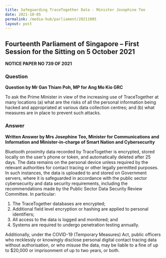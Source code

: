 ```yaml
---
title: Safeguarding TraceTogether Data - Minister Josephine Teo
date: 2021-10-05
permalink: /media-hub/parliament/20211005
layout: post
---
```


## Fourteenth Parliament of Singapore – First Session for the Sitting on 5 October 2021

**NOTICE PAPER NO 739 OF 2021**

### Question

**Question by Mr Gan Thiam Poh, MP for Ang Mo Kio GRC**

To ask the Prime Minister in view of the increasing use of TraceTogether at many locations (a) what are the risks of all the personal information being hacked and appropriated at various data collection centres; and (b) what measures are in place to prevent such attacks.

### Answer


**Written Answer by Mrs Josephine Teo, Minister for Communications and Information and Minister-in-charge of Smart Nation and Cybersecurity**

Bluetooth proximity data recorded by TraceTogether is encrypted, stored locally on the user’s phone or token, and automatically deleted after 25 days. The data remains on the personal device unless required by the relevant authorities for contact tracing or other legally permitted purposes. In such instances, the data is uploaded to and stored on Government servers, where it is safeguarded in accordance with the public sector cybersecurity and data security requirements, including the recommendations made by the Public Sector Data Security Review Committee. In particular:

1. The TraceTogether databases are encrypted;
2. Additional field level encryption or hashing are applied to personal identifiers;
3. All access to the data is logged and monitored; and
4. Systems are required to undergo penetration testing annually. 

Additionally, under the COVID-19 (Temporary Measures) Act, public officers who recklessly or knowingly disclose personal digital contact tracing data without authorisation, or who misuse the data, may be liable to a fine of up to $20,000 or imprisonment of up to two years, or both.
